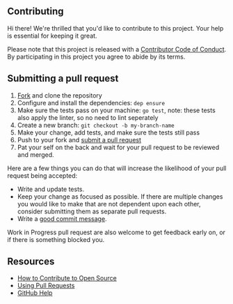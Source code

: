 ## Contributing

[fork]: /fork
[pr]: /compare
[code-of-conduct]: CODE_OF_CONDUCT.md

Hi there! We're thrilled that you'd like to contribute to this project. Your
help is essential for keeping it great.

Please note that this project is released with a [Contributor Code of
Conduct][code-of-conduct]. By participating in this project you agree to abide
by its terms.

## Submitting a pull request

1. [Fork][fork] and clone the repository
2. Configure and install the dependencies: `dep ensure`
3. Make sure the tests pass on your machine: `go test`, note: these tests also
	apply the linter, so no need to lint seperately
4. Create a new branch: `git checkout -b my-branch-name`
5. Make your change, add tests, and make sure the tests still pass
6. Push to your fork and [submit a pull request][pr]
7. Pat your self on the back and wait for your pull request to be reviewed and
	merged.

Here are a few things you can do that will increase the likelihood of your pull
request being accepted:

* Write and update tests.
* Keep your change as focused as possible. If there are multiple changes you
	would like to make that are not dependent upon each other, consider submitting
	them as separate pull requests.
* Write a
	[good commit message](http://tbaggery.com/2008/04/19/a-note-about-git-commit-messages.html).

Work in Progress pull request are also welcome to get feedback early on, or if
there is something blocked you.

## Resources

* [How to Contribute to Open Source](https://opensource.guide/how-to-contribute/)
* [Using Pull Requests](https://help.github.com/articles/about-pull-requests/)
* [GitHub Help](https://help.github.com)
